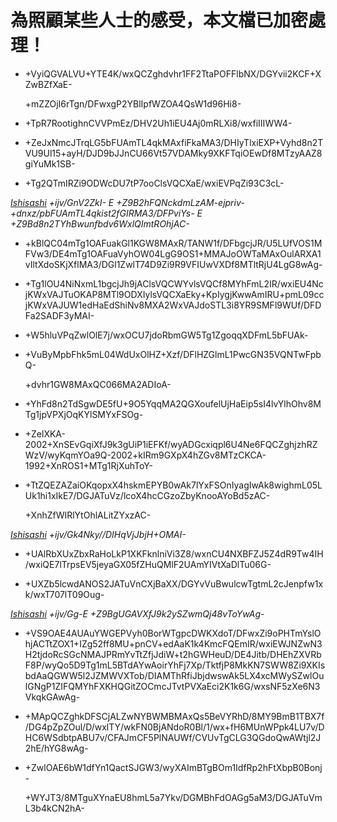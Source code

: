 # 為照顧某些人士的感受，本文檔已加密處理！
- +VyiQGVALVU+YTE4K/wxQCZghdvhr1FF2TtaPOFFlbNX/DGYvii2KCF+XZwBZfXaE-

  +mZZOjI6rTgn/DFwxgP2YBlIpfWZOA4QsW1d96Hi8-

- +TpR7RootighnCVVPmEz/DHV2Uh1iEU4Aj0mRLXi8/wxfiIIIWW4-

- +ZeJxNmcJTrqLG5bFUAmTL4qkMAxfiFkaMA3/DHIyTlxiEXP+Vyhd8n2TVU9Ul15+ayH/DJD9bJJnCU66Vt57VDAMky9XKFTqiOEwDf8MTzyAAZ8giYuMk1SB-

- +Tg2QTmIRZi9ODWcDU7tP7ooClsVQCXaE/wxiEVPqZi93C3cL-

_[Ishisashi](https://github.com/mrhso) +ijv/GnV2ZkI- E +Z9B2hFQNckdmLzAM-ejpriv-+dnxz/pbFUAmTL4qkist2fGIRMA3/DFPviYs- E +Z9Bd8n2TYhBwunfbdv6WxlQImtROhjAC-_

- +kBlQC04mTg1OAFuakGl1KGW8MAxR/TANW1f/DFbgcjJR/U5LUfVOS1MFVw3/DE4mTg1OAFuaVyhOW04LgG9OS1+MMAJoOWTaMAxOulARXA1vIltXdoSKjXflMA3/DGl1ZwlT74D9Zi9R9VFIUwVXDf8MTltRjU4LgG8wAg-

- +Tg1lOU4NiNxmL1bgcjJh9jAClsVQCWYvlsVQCf8MYhFmL2IR/wxiEU4NcjKWxVAJTuOKAP8MTl9ODXIylsVQCXaEky+KpIygjKwwAmIRU+pmL09ccjKWxVAJUW1edHaEdShiNv8MXA2WxVAJdoSTL3i8YR9SMFl9WUf/DFDFa2SADF3yMAI-

- +W5hluVPqZwlOlE7j/wxOCU7jdoRbmGW5Tg1ZgoqqXDFmL5bFUAk-

- +VuByMpbFhk5mL04WdUxOlHZ+Xzf/DFlHZGlmL1PwcGN35VQNTwFpbQ-

  +dvhr1GW8MAxQC066MA2ADIoA-

- +YhFd8n2TdSgwDE5fU+9O5YqqMA2QGXoufelUjHaEip5sI4lvYlhOhv8MTg1jpVPXjOqKYlSMYxFSOg-

- +ZelXKA-2002+XnSEvGqiXfJ9k3gUiP1iEFKf/wyADGcxiqpl6U4Ne6FQCZghjzhRZWzV/wyKqmYOa9Q-2002+kIRm9GXpX4hZGv8MTzCKCA-1992+XnROS1+MTg1RjXuhToY-

- +TtZQEZAZaiOKqopxX4hskmEPYB0wAk7lYxFSOnIyagIwAk8wighmL05LUk1hi1xIkE7/DGJATuVz/lcoX4hcCGzoZbyKnooAYoBd5zAC-

  +XnhZfWIRlYtOhlALitZYxzAC-

_[Ishisashi](https://github.com/mrhso) +ijv/Gk4Nky//DIHqVjJbjH+OMAI-_

- +UAlRbXUxZbxRaHoLkP1XKFknlniVi3Z8/wxnCU4NXBFZJ5Z4dR9Tw4IH/wxiQE7lTrpsEV5jeyaGX05fZHuQMlF2UAmYIVtXaDlTu06G-

- +UXZb5lcwdANOS2JATuVnCXjBaXX/DGYvVuBwulcwTgtmL2cJenpfw1xk/wxT707lT09Oug-

_[Ishisashi](https://github.com/mrhso) +ijv/Gg-E +Z9BgUGAVXfJ9k2ySZwmQj48vToYwAg-_

- +VS9OAE4AUAuYWGEPVyh0BorWTgpcDWKXdoT/DFwxZi9oPHTmYslOhjACTtZOX1+IZg52ff8MU+pnCV+edAaK1k4KmcFQEmIR/wxiEWJNZwN3H2tjdoRcSGcNMAJPRmYvTtZfjJdiW+t2hGWHeuD/DE4Jitb/DHEhZXVRbF8P/wyQo5D9Tg1mL5BTdAYwAoirYhFj7Xp/TktfjP8MkKN7SWW8Zi9XKIsbdAaQGWW5l2JZMWVXTob/DIAMThRfiJbjdwswAk5LX4xcMWySZwlOulGNgP1ZIFQMYhFXKHQGitZOCmcJTvtPVXaEci2K1k6G/wxsNF5zXe6N3VkqkGAwAg-

- +MApQCZghkDFSCjALZwNYBWMBMAxQs5BeVYRhD/8MY9BmB1TBX7f/DG4pZpZOul/D/wxlTY/wkFN0BjANdoR0Bl/1/wx+fH6MUnWPpk4LU7v/DHC6WSdbtpABU7v/CFAJmCF5PlNAUWf/CVUvTgCLG3QGdoQwAWtjl2J2hE/hYG8wAg-

- +ZwlOAE6bW1dfYn1QactSJGW3/wyXAImBTgBOm1IdfRp2hFtXbpB0Bonj-

  +WYJT3/8MTguXYnaEU8hmL5a7Ykv/DGMBhFdOAGg5aM3/DGJATuVmL3b4kCN2hA-
